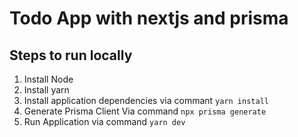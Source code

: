 # Todo App with nextjs and prisma
## Steps to run locally
1. Install Node
2. Install yarn
3. Install application dependencies via commant `yarn install`
4. Generate Prisma Client Via command `npx prisma generate`
5. Run Application via command `yarn dev`